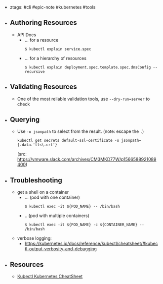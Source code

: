 - ztags: #cli #epic-note #kubernetes #tools
- ## Authoring Resources
	- API Docs
		- ... for a resource
		    ```console
		    $ kubectl explain service.spec
		    ```
		- ... for a hierarchy of resources
		    ```console
		    $ kubectl explain deployment.spec.template.spec.dnsConfig --recursive
		    ```
- ## Validating Resources
	- One of the most reliable validation tools, use `--dry-run=server` to check
- ## Querying
	- Use `-o jsonpath` to select from the result. (note: escape the `.`)
	  ```console
	  kubectl get secrets default-ssl-certificate -o jsonpath={.data.'tls\.crt'}
	  ```
	  (src: https://vmware.slack.com/archives/CM3MKD77W/p1566588921089400)
- ## Troubleshooting
	- get a shell on a container
		- ... (pod with one container)
		    ```console
		    $ kubectl exec -it ${POD_NAME} -- /bin/bash
		    ```
		- .. (pod with multiple containers)
		    ```console
		    $ kubectl exec -it ${POD_NAME} -c ${CONTAINER_NAME} -- /bin/bash
		    ```
	- verbose logging:
		- https://kubernetes.io/docs/reference/kubectl/cheatsheet/#kubectl-output-verbosity-and-debugging
- ## Resources
	- [Kubectl Kubernetes CheatSheet](https://github.com/dennyzhang/cheatsheet-kubernetes-A4)